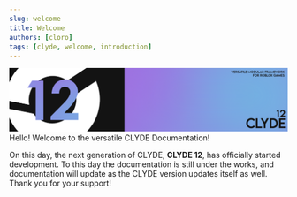 ```yaml
---
slug: welcome
title: Welcome
authors: [cloro]
tags: [clyde, welcome, introduction]
---
```


![CLYDE Landing Photo](./12.png)
Hello! Welcome to the versatile CLYDE Documentation!

On this day, the next generation of CLYDE, **CLYDE 12**, has officially started development. To this day the documentation is still under the works, and documentation will update as the CLYDE version updates itself as well. Thank you for your support!
